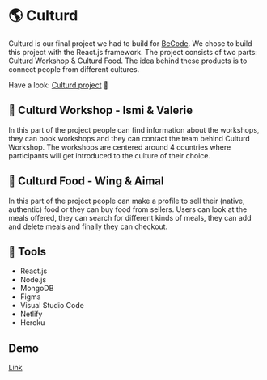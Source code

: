 # :earth_americas: Culturd
Culturd is our final project we had to build for [BeCode](https://github.com/becodeorg). 
We chose to build this project with the React.js framework.
The project consists of two parts: Culturd Workshop & Culturd Food.
The idea behind these products is to connect people from different cultures.

Have a look: [Culturd project](https://culturd.netlify.app/) :eyes:

## :art: Culturd Workshop - Ismi & Valerie
In this part of the project people can find information about the workshops, they can
book workshops and they can contact the team behind Culturd Workshop.
The workshops are centered around 4 countries where participants will get introduced to the culture of their choice.

## :stew: Culturd Food - Wing & Aimal
In this part of the project people can make a profile to sell their (native, authentic) food or they can buy food from sellers.
Users can look at the meals offered, they can search for different kinds of meals, they can add and delete meals and finally they can checkout.


## :wrench: Tools
- React.js
- Node.js
- MongoDB
- Figma
- Visual Studio Code
- Netlify
- Heroku

## Demo
[Link](https://culturd.netlify.app)


